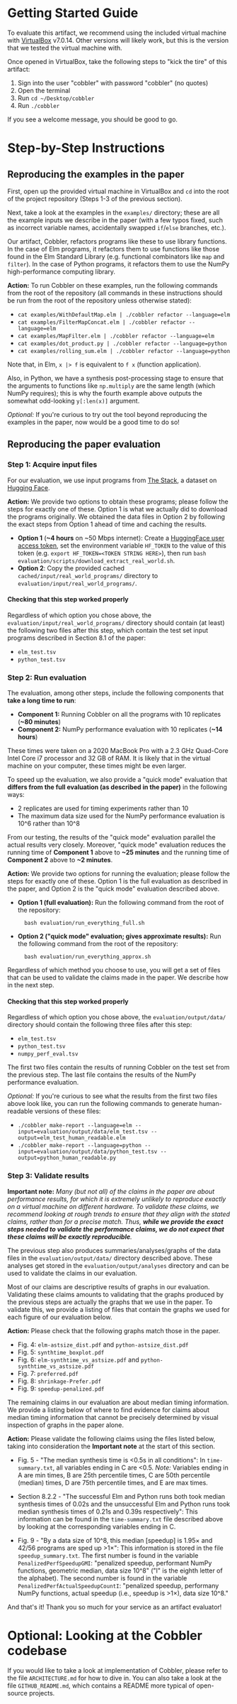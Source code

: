 # Getting Started Guide

To evaluate this artifact, we recommend using the included virtual machine with
[VirtualBox](https://www.virtualbox.org/) v7.0.14. Other versions will likely
work, but this is the version that we tested the virtual machine with.

Once opened in VirtualBox, take the following steps to "kick the tire" of this
artifact:

1. Sign into the user "cobbler" with password "cobbler" (no quotes)
2. Open the terminal
3. Run `cd ~/Desktop/cobbler`
4. Run `./cobbler`

If you see a welcome message, you should be good to go.

# Step-by-Step Instructions

## Reproducing the examples in the paper

First, open up the provided virtual machine in VirtualBox and `cd` into the
root of the project repository (Steps 1-3 of the previous section).

Next, take a look at the examples in the `examples/` directory; these are all
the example inputs we describe in the paper (with a few typos fixed, such as
incorrect variable names, accidentally swapped `if`/`else` branches, etc.).

Our artifact, Cobbler, refactors programs like these to use library functions.
In the case of Elm programs, it refactors them to use functions like those found
in the Elm Standard Library (e.g. functional combinators like `map` and
`filter`). In the case of Python programs, it refactors them to use the NumPy
high-performance computing library.

**Action:** To run Cobbler on these examples, run the following commands from
the root of the repository (all commands in these instructions should be run
from the root of the repository unless otherwise stated):

- `cat examples/WithDefaultMap.elm | ./cobbler refactor --language=elm`
- `cat examples/FilterMapConcat.elm | ./cobbler refactor --language=elm`
- `cat examples/MapFilter.elm | ./cobbler refactor --language=elm`
- `cat examples/dot_product.py | ./cobbler refactor --language=python`
- `cat examples/rolling_sum.elm | ./cobbler refactor --language=python`

Note that, in Elm, `x |> f` is equivalent to `f x` (function application).

Also, in Python, we have a synthesis post-processing stage to ensure that the
arguments to functions like `np.multiply` are the same length (which NumPy
requires); this is why the fourth example above outputs the somewhat odd-looking
`y[:len(x)]` argument.

_Optional:_ If you're curious to try out the tool beyond reproducing the
examples in the paper, now would be a good time to do so!

## Reproducing the paper evaluation

### Step 1: Acquire input files

For our evaluation, we use input programs from
[The Stack](https://huggingface.co/datasets/bigcode/the-stack),
a dataset on
[Hugging Face](https://huggingface.co/).

**Action:** We provide two options to obtain these programs; please follow the
steps for exactly one of these. Option 1 is what we actually did to download the
programs originally. We obtained the data files in Option 2 by following the
exact steps from Option 1 ahead of time and caching the results.

- **Option 1** (**~4 hours** on ~50 Mbps internet): Create a
  [HuggingFace user access token](https://huggingface.co/docs/hub/security-tokens),
  set the environment variable `HF_TOKEN` to the value of this token (e.g.
  `export HF_TOKEN=<TOKEN STRING HERE>`), then run `bash
  evaluation/scripts/download_extract_real_world.sh`.
- **Option 2**: Copy the provided cached `cached/input/real_world_programs/`
  directory to `evaluation/input/real_world_programs/`.

#### Checking that this step worked properly

Regardless of which option you chose above, the
`evaluation/input/real_world_programs/` directory should contain (at least) the
following two files after this step, which contain the test set input programs
described in Section 8.1 of the paper:

- `elm_test.tsv`
- `python_test.tsv`

### Step 2: Run evaluation

The evaluation, among other steps, include the following components that
**take a long time to run**:

- **Component 1:** Running Cobbler on all the programs with 10 replicates (**~80 minutes**)
- **Component 2:** NumPy performance evaluation with 10 replicates (**~14 hours**)

These times were taken on a 2020 MacBook Pro with a 2.3 GHz Quad-Core Intel Core
i7 processor and 32 GB of RAM. It is likely that in the virtual machine on your
computer, these times might be even larger.

To speed up the evaluation, we also provide a "quick mode" evaluation that
**differs from the full evaluation (as described in the paper)** in the
following ways:

- 2 replicates are used for timing experiments rather than 10
- The maximum data size used for the NumPy performance evaluation is 10^6 rather
  than 10^8

From our testing, the results of the "quick mode" evaluation parallel the actual
results very closely. Moreover, "quick mode" evaluation reduces the running time
of **Component 1** above to **~25 minutes** and the running time of
**Component 2** above to **~2 minutes**.

**Action:** We provide two options for running the evaluation; please follow the
steps for exactly one of these. Option 1 is the full evaluation as described in
the paper, and Option 2 is the "quick mode" evaluation described above.

- **Option 1 (full evaluation):** Run the following command from the root of
  the repository:

        bash evaluation/run_everything_full.sh

- **Option 2 ("quick mode" evaluation; gives approximate results):** Run the
  following command from the root of the repository:

        bash evaluation/run_everything_approx.sh

Regardless of which method you choose to use, you will get a set of files that
can be used to validate the claims made in the paper. We describe how in the
next step.

#### Checking that this step worked properly

Regardless of which option you chose above, the `evaluation/output/data/`
directory should contain the following three files after this step:

- `elm_test.tsv`
- `python_test.tsv`
- `numpy_perf_eval.tsv`

The first two files contain the results of running Cobbler on the test set
from the previous step. The last file contains the results of the NumPy
performance evaluation.

_Optional:_ If you're curious to see what the results from the first two files
above look like, you can run the following commands to generate human-readable
versions of these files:

- `./cobbler make-report --language=elm --input=evaluation/output/data/elm_test.tsv --output=elm_test_human_readable.elm`
- `./cobbler make-report --language=python --input=evaluation/output/data/python_test.tsv --output=python_human_readable.py`

### Step 3: Validate results

**Important note:** _Many (but not all) of the claims in the paper are about
performance results, for which it is extremely unlikely to reproduce exactly on
a virtual machine on different hardware. To validate these claims, we recommend
looking at rough trends to ensure that they align with the stated claims, rather
than for a precise match. Thus, **while we provide the exact steps needed to
validate the performance claims, we do not expect that these claims will be
exactly reproducible**._

The previous step also produces summaries/analyses/graphs of the data files in
the `evaluation/output/data/` directory described above. These analyses get
stored in the `evaluation/output/analyses` directory and can be used to validate
the claims in our evaluation.

Most of our claims are descriptive results of graphs in our evaluation.
Validating these claims amounts to validating that the graphs produced by the
previous steps are actually the graphs that we use in the paper. To validate
this, we provide a listing of files that contain the graphs we used for each
figure of our evaluation below.

**Action:** Please check that the following graphs match those in the paper.

- Fig. 4: `elm-astsize_dist.pdf` and `python-astsize_dist.pdf`
- Fig. 5: `synthtime_boxplot.pdf`
- Fig. 6: `elm-synthtime_vs_astsize.pdf` and `python-synthtime_vs_astsize.pdf`
- Fig. 7: `preferred.pdf`
- Fig. 8: `shrinkage-Prefer.pdf`
- Fig. 9: `speedup-penalized.pdf`

The remaining claims in our evaluation are about median timing information. We
provide a listing below of where to find evidence for claims about median timing
information that cannot be precisely determined by visual inspection of graphs
in the paper alone.

**Action:** Please validate the following claims using the files listed below,
taking into consideration the **Important note** at the start of this section.

- Fig. 5 - "The median synthesis time is <0.5s in all conditions": In
  `time-summary.txt`, all variables ending in C are <0.5.  *Note:* Variables
  ending in A are min times, B are 25th percentile times, C are 50th percentile
  (median) times, D are 75th percentile times, and E are max times.

- Section 8.2.2 - "The successful Elm and Python runs both took median synthesis
  times of 0.02s and the unsuccessful Elm and Python runs took median synthesis
  times of 0.21s and 0.39s respectively": This information can be found in the
  `time-summary.txt` file described above by looking at the corresponding
  variables ending in C.

- Fig. 9 - "By a data size of 10^8, this median [speedup] is 1.95× and 42/56
  programs are sped up >1×": This information is stored in the file
  `speedup_summary.txt`. The first number is found in the variable
  `PenalizedPerfSpeedupGMI`: "penalized speedup, performant NumPy functions,
  geometric median, data size 10^8" ("I" is the eighth letter of the alphabet).
  The second number is found in the variable `PenalizedPerfActualSpeedupCountI`:
  "penalized speedup, performany NumPy functions, actual speedup (i.e., speedup
  is >1×), data size 10^8."

And that's it! Thank you so much for your service as an artifact evaluator!

# Optional: Looking at the Cobbler codebase

If you would like to take a look at implementation of Cobbler, please refer to
the file `ARCHITECTURE.md` for how to dive in. You can also take a look at the
file `GITHUB_README.md`, which contains a README more typical of open-source
projects.
